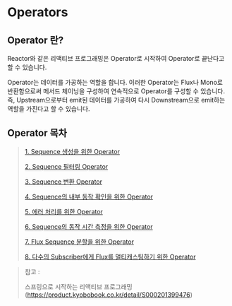 # Operators

## Operator 란?

Reactor와 같은 리액티브 프로그래밍은 Operator로 시작하여 Operator로 끝난다고 할 수 있습니다.

Operator는 데이터를 가공하는 역할을 합니다. 이러한 Operator는 Flux나 Mono로 반환함으로써 메서드 체이닝을 구성하여 연속적으로 Operator를 구성할 수 있습니다. 즉, Upstream으로부터 emit된 데이터를 가공하여 다시 Downstream으로 emit하는 역할을 가진다고 할 수 있습니다.

## Operator 목차

> [1. Sequence 생성을 위한 Operator](https://github.com/tlarbals824/TIL/blob/main/spring/Reactor/operators/SequenceEmitOperators.md)
> 
> [2. Sequence 필터링 Operator](https://github.com/tlarbals824/TIL/blob/main/spring/Reactor/operators/SequenceFilteringOperators.md)
> 
> [3. Sequence 변환 Operator](https://github.com/tlarbals824/TIL/blob/main/spring/Reactor/operators/SequenceTransOperators.md)
> 
> [4. Sequence의 내부 동작 확인을 위한 Operator](https://github.com/tlarbals824/TIL/blob/main/spring/Reactor/operators/SequenceDoOnOperators.md)
> 
> [5. 에러 처리를 위한 Operator](https://github.com/tlarbals824/TIL/blob/main/spring/Reactor/operators/SequenceErrorHandleOperators.md)
> 
> [6. Sequence의 동작 시간 측정을 위한 Operator]()
> 
> [7. Flux Sequence 분할을 위한 Operator]()
> 
> [8. 다수의 Subscriber에게 Flux를 멀티캐스팅하기 위한 Operator]()


> 참고 :
>
> 스프링으로 시작하는 리액티브 프로그래밍(https://product.kyobobook.co.kr/detail/S000201399476)